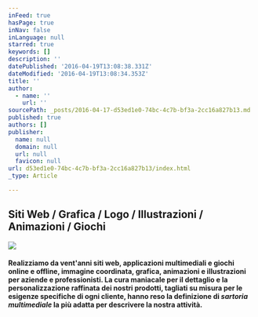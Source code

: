 ```yaml
---
inFeed: true
hasPage: true
inNav: false
inLanguage: null
starred: true
keywords: []
description: ''
datePublished: '2016-04-19T13:08:38.331Z'
dateModified: '2016-04-19T13:08:34.353Z'
title: ''
author:
  - name: ''
    url: ''
sourcePath: _posts/2016-04-17-d53ed1e0-74bc-4c7b-bf3a-2cc16a827b13.md
published: true
authors: []
publisher:
  name: null
  domain: null
  url: null
  favicon: null
url: d53ed1e0-74bc-4c7b-bf3a-2cc16a827b13/index.html
_type: Article

---
```

## Siti Web / Grafica / Logo / Illustrazioni / Animazioni / Giochi
![](https://the-grid-user-content.s3-us-west-2.amazonaws.com/30b7288f-c499-43ca-a7e1-ce3cb2433ff7.jpg)

#### Realizziamo da vent'anni **siti web**, **applicazioni multimediali** e **giochi** online e offline, **immagine coordinata**, **grafica**, **animazioni** e **illustrazioni** per aziende e professionisti. La cura maniacale per il dettaglio e la personalizzazione raffinata dei nostri prodotti, tagliati su misura per le esigenze specifiche di ogni cliente, hanno reso la definizione di _sartoria multimediale_ la più adatta per descrivere la nostra attività.